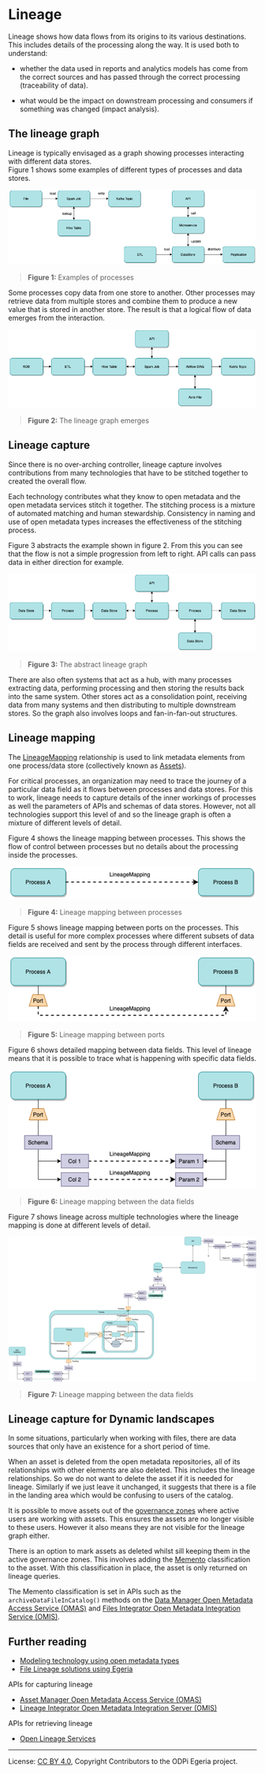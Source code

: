<!-- SPDX-License-Identifier: CC-BY-4.0 -->
<!-- Copyright Contributors to the ODPi Egeria project. -->

# Lineage

Lineage shows how data flows from its origins to its various destinations.
This includes details of the processing along the way.  It is used both to understand:
 
* whether the data used in reports and analytics models has come from the correct sources and has passed through
  the correct processing (traceability of data).
  
* what would be the impact on downstream processing and consumers if something was changed (impact analysis).


## The lineage graph

Lineage is typically envisaged as a graph showing processes interacting with different data stores.  
Figure 1 shows some examples of different types of processes and data stores.


![Figure 1](lineage-examples.png#pagewidth)
> **Figure 1:** Examples of processes


Some processes copy data from one store to another.  Other processes may retrieve data
from multiple stores and combine them to produce a new value that is stored in another store.
The result is that a logical flow of data emerges from the interaction. 

![Figure 2](lineage-capture.png#pagewidth)
> **Figure 2:** The lineage graph emerges

## Lineage capture

Since there is no over-arching controller, lineage capture involves contributions from many
technologies that have to be stitched together to created the overall flow.

Each technology contributes what they know to open metadata
and the open metadata services stitch it together.  The stitching process is a mixture of automated matching and
human stewardship.  Consistency in naming and use of open metadata types increases the
effectiveness of the stitching process.

Figure 3 abstracts the example shown in figure 2.  From this you can see that the flow is not a simple
progression from left to right.  API calls can pass data in either direction for example. 

![Figure 3](basic-concept-of-lineage.png#pagewidth)
> **Figure 3:** The abstract lineage graph

There are also often systems that act as a hub, with many processes extracting data, performing processing and
then storing the results back into the same system.  Other stores act as a consolidation point, receiving
data from many systems and then distributing to multiple downstream stores.  So the graph also involves
loops and fan-in-fan-out structures.


## Lineage mapping

The [LineageMapping](../open-metadata-types/0770-Lineage-Mapping.md) relationship is used to link
metadata elements from one process/data store (collectively known as [Assets](../cataloging-assets)).

For critical processes, an organization may need to trace the journey of a particular data field
as it flows between processes and data stores.  For this to work, lineage needs to capture details of the inner
workings of processes as well the parameters of APIs and schemas of data stores.
However, not all technologies support this level of and so the lineage graph is often a mixture of
different levels of detail.

Figure 4 shows the lineage mapping between processes.
This shows the flow of control between processes but no details about the
processing inside the processes.

![Figure 4](lineage-mapping-process-to-process.png)
> **Figure 4:** Lineage mapping between processes

Figure 5 shows lineage mapping between ports on the processes.  This detail is useful for
more complex processes where different subsets of data fields are received and sent by the
process through different interfaces.

![Figure 5](lineage-mapping-port-to-port.png)
> **Figure 5:** Lineage mapping between ports

Figure 6 shows detailed mapping between data fields.  This level of lineage means that it is possible to
trace what is happening with specific data fields.

![Figure 6](lineage-mapping-data-fields.png)
> **Figure 6:** Lineage mapping between the data fields

Figure 7 shows lineage across multiple technologies where the lineage mapping is done at different levels
of detail.

![Figure 7](complex-lineage-mapping.png#pagewidth)
> **Figure 7:** Lineage mapping between the data fields

## Lineage capture for Dynamic landscapes

In some situations, particularly when working with files, there are data sources that only
have an existence for a short period of time.

When an asset is deleted from the open metadata repositories, all of its
relationships with other elements are also deleted.
This includes the lineage relationships.
So we do not want to delete the asset if it is needed for lineage.
Similarly if we just leave it unchanged, it suggests that there is a file in the landing area
which would be confusing to users of the catalog.

It is possible to move assets out of the
[governance zones](../../../open-metadata-implementation/access-services/docs/concepts/governance-zones) where
active users are working with assets.  This ensures the assets are no longer
visible to these users.  However it also means they are not visible for the lineage graph either.

There is an option to mark assets as deleted whilst sill keeping them in the
active governance zones.
This involves adding the [Memento](../open-metadata-types/0010-Base-Model.md) 
classification to the asset.  With this classification in place, the
asset is only returned on lineage queries.

The Memento classification is set in APIs such as the
`archiveDataFileInCatalog()` methods on the 
[Data Manager Open Metadata Access Service (OMAS)](../../../open-metadata-implementation/access-services/data-manager)
and
[Files Integrator Open Metadata Integration Service (OMIS)](../../../open-metadata-implementation/integration-services/files-integrator).

## Further reading

* [Modeling technology using open metadata types](../modelling-technology)
* [File Lineage solutions using Egeria](../solutions/file-lineage)

APIs for capturing lineage
* [Asset Manager Open Metadata Access Service (OMAS)](../../../open-metadata-implementation/access-services/asset-manager)
* [Lineage Integrator Open Metadata Integration Server (OMIS)](../../../open-metadata-implementation/integration-services/lineage-integrator)

APIs for retrieving lineage
* [Open Lineage Services](../../../open-metadata-implementation/governance-servers/open-lineage-services)

----
License: [CC BY 4.0](https://creativecommons.org/licenses/by/4.0/),
Copyright Contributors to the ODPi Egeria project.